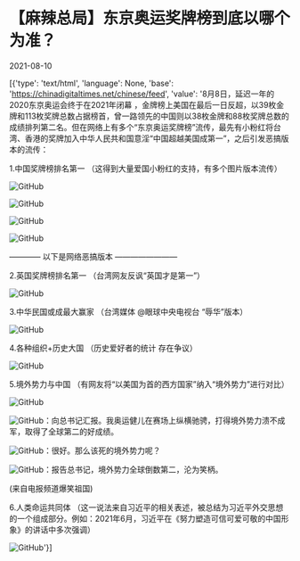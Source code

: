 # 【麻辣总局】东京奥运奖牌榜到底以哪个为准？

2021-08-10

[{'type': 'text/html', 'language': None, 'base': 'https://chinadigitaltimes.net/chinese/feed', 'value': '8月8日，延迟一年的2020东京奥运会终于在2021年闭幕 ，金牌榜上美国在最后一日反超，以39枚金牌和113枚奖牌总数占据榜首，曾一路领先的中国则以38枚金牌和88枚奖牌总数的成绩排列第二名。但在网络上有多个“东京奥运奖牌榜”流传，最先有小粉红将台湾、香港的奖牌加入中华人民共和国意淫“中国超越美国成第一”，之后引发恶搞版本的流传：

1.中国奖牌榜排名第一  （这得到大量爱国小粉红的支持，有多个图片版本流传）

![GitHub](https://chinadigitaltimes.net/chinese/files/2021/08/image-1628579909662.png)

![GitHub](https://chinadigitaltimes.net/chinese/files/2021/08/image-1628580419422.png)

![GitHub](https://chinadigitaltimes.net/chinese/files/2021/08/image-1628580269351.png)

![GitHub](https://chinadigitaltimes.net/chinese/files/2021/08/image-1628580500135.png)

————  以下是网络恶搞版本  ————————

2.英国奖牌榜排名第一  （台湾网友反讽“英国才是第一”）

![GitHub](https://chinadigitaltimes.net/chinese/files/2021/08/image-1628579824601.png)

3.中华民国或成最大赢家  （台湾媒体 @眼球中央电视台 “辱华”版本）

![GitHub](https://chinadigitaltimes.net/chinese/files/2021/08/image-1628580179658.png)

4.各种组织+历史大国 （历史爱好者的统计 存在争议）

![GitHub](https://chinadigitaltimes.net/chinese/files/2021/08/image-1628580523361.png)

5.境外势力与中国  （有网友将“以美国为首的西方国家”纳入“境外势力”进行对比）

![GitHub](https://chinadigitaltimes.net/chinese/files/2021/08/image-1628599171284.png)    



![GitHub](https://s.w.org/images/core/emoji/13.1.0/72x72/1f46e-200d-2642-fe0f.png)：向总书记汇报。我奥运健儿在赛场上纵横驰骋，打得境外势力溃不成军，取得了全球第二的好成绩。

![GitHub](https://s.w.org/images/core/emoji/13.1.0/72x72/1f43b.png)：很好。那么该死的境外势力呢？

![GitHub](https://s.w.org/images/core/emoji/13.1.0/72x72/1f46e-200d-2642-fe0f.png)：报告总书记，境外势力全球倒数第二，沦为笑柄。



(来自电报频道爆笑祖国)

6.人类命运共同体  （这一说法来自习近平的相关表述，被总结为习近平外交思想的一个组成部分。例如：2021年6月，习近平在《努力塑造可信可爱可敬的中国形象》的讲话中多次强调）

![GitHub](https://chinadigitaltimes.net/chinese/files/2021/08/image-1628579875286.png)'}]